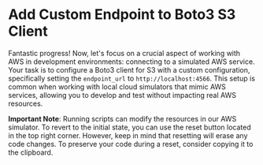 # Add Custom Endpoint to Boto3 S3 Client

Fantastic progress! Now, let's focus on a crucial aspect of working with AWS in development environments: connecting to a simulated AWS service. Your task is to configure a Boto3 client for S3 with a custom configuration, specifically setting the `endpoint_url` to `http://localhost:4566`. This setup is common when working with local cloud simulators that mimic AWS services, allowing you to develop and test without impacting real AWS resources.

**Important Note**: Running scripts can modify the resources in our AWS simulator. To revert to the initial state, you can use the reset button located in the top right corner. However, keep in mind that resetting will erase any code changes. To preserve your code during a reset, consider copying it to the clipboard.